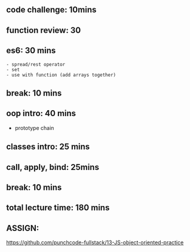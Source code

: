 ## code challenge: 10mins

## function review: 30

## es6: 30 mins
    - spread/rest operator
    - set
    - use with function (add arrays together)

## break: 10 mins


## oop intro: 40 mins
- prototype chain

## classes intro: 25 mins

## call, apply, bind: 25mins

## break: 10 mins

## total lecture time: 180 mins

## ASSIGN:
https://github.com/punchcode-fullstack/13-JS-object-oriented-practice